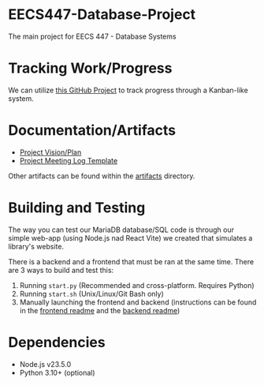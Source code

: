# EECS447-Database-Project
The main project for EECS 447 - Database Systems

# Tracking Work/Progress
We can utilize [this GitHub Project](https://github.com/users/m-riley04/projects/16) to track progress through a Kanban-like system.

# Documentation/Artifacts
- [Project Vision/Plan](https://1drv.ms/w/s!ApQISDAHLOcVwKsIYyLrvKcnXadYKg?e=114UWp)
- [Project Meeting Log Template](https://1drv.ms/w/s!ApQISDAHLOcVwKsKk31esBxjvL4JAQ?e=zdElEr)

Other artifacts can be found within the [artifacts](artifacts) directory.

# Building and Testing
The way you can test our MariaDB database/SQL code is through our simple web-app (using Node.js nad React Vite) we created that simulates a library's website.

There is a backend and a frontend that must be ran at the same time. There are 3 ways to build and test this:
1. Running `start.py` (Recommended and cross-platform. Requires Python)
2. Running `start.sh` (Unix/Linux/Git Bash only)
3. Manually launching the frontend and backend (instructions can be found in the [frontend readme](frontend/README.md) and the [backend readme](backend/README.md))

# Dependencies
- Node.js v23.5.0
- Python 3.10+ (optional)